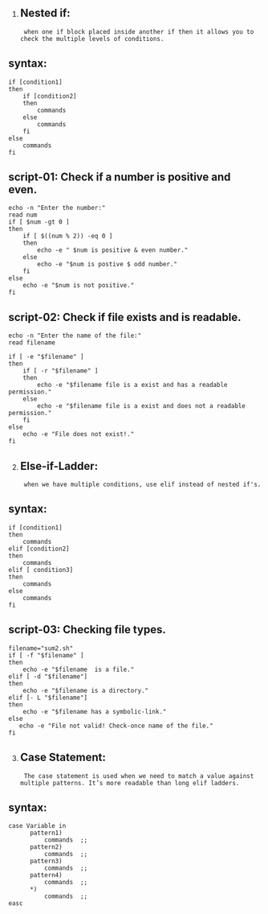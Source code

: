 1) Nested if:
   ----------
		when one if block placed inside another if then it allows you to check the multiple levels of conditions.

syntax:
-------

	if [condition1]
	then 
	    if [condition2]
	    then 
	        commands
	    else
	        commands
	    fi
	else
	    commands
	fi


script-01: Check if a number is positive and even.
----------

	echo -n "Enter the number:"
	read num
	if [ $num -gt 0 ]
	then
	    if [ $((num % 2)) -eq 0 ]
	    then
	        echo -e " $num is positive & even number."
	    else
	        echo -e "$num is postive $ odd number."
	    fi
	else
	    echo -e "$num is not positive."
	fi


script-02: Check if file exists and is readable.
----------

	echo -n "Enter the name of the file:"
	read filename
	
	if [ -e "$filename" ]
	then
	    if [ -r "$filename" ]
	    then
	        echo -e "$filename file is a exist and has a readable permission."
	    else
	        echo -e "$filename file is a exist and does not a readable permission."
	    fi
	else
	    echo -e "File does not exist!."
	fi

2) Else-if-Ladder:
   ---------------
		when we have multiple conditions, use elif instead of nested if's.

syntax:
-------

	if [condition1]
	then
	    commands
	elif [condition2]
	then
	    commands
	elif [ condition3]
	then
	    commands
	else
	    commands
	fi


script-03: Checking file types.
----------

	filename="sum2.sh"
	if [ -f "$filename" ]
	then 
	    echo -e "$filename  is a file."
	elif [ -d "$filename"]
	then
	    echo -e "$filename is a directory."
	elif [-	L "$filename"]
	then 
	    echo -e "$filename has a symbolic-link."
	else
	   echo -e "File not valid! Check-once name of the file."
	fi

3) Case Statement:
   ---------------
		The case statement is used when we need to match a value against multiple patterns. It’s more readable than long elif ladders.

syntax:
------
	case Variable in
	      pattern1)
	          commands  ;;
	      pattern2)
	          commands  ;;
	      pattern3)
	          commands  ;;
	      pattern4)
	          commands  ;;
	      *)
	          commands  ;;
	easc
	

